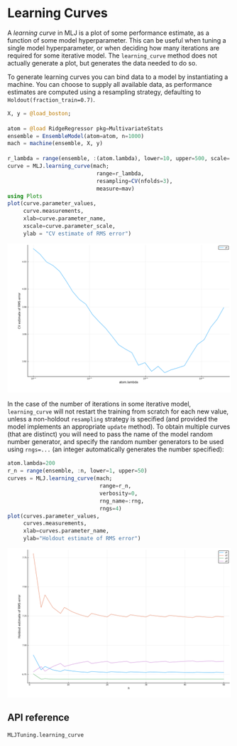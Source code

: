 # Learning Curves

A *learning curve* in MLJ is a plot of some performance estimate, as a
function of some model hyperparameter. This can be useful when tuning
a single model hyperparameter, or when deciding how many iterations
are required for some iterative model. The `learning_curve` method
does not actually generate a plot, but generates the data needed to do
so.

To generate learning curves you can bind data to a model by
instantiating a machine. You can choose to supply all available data,
as performance estimates are computed using a resampling strategy,
defaulting to `Holdout(fraction_train=0.7)`.

```julia
X, y = @load_boston;

atom = @load RidgeRegressor pkg=MultivariateStats
ensemble = EnsembleModel(atom=atom, n=1000)
mach = machine(ensemble, X, y)

r_lambda = range(ensemble, :(atom.lambda), lower=10, upper=500, scale=:log10)
curve = MLJ.learning_curve(mach;
                            range=r_lambda,
                            resampling=CV(nfolds=3),
                            measure=mav)
using Plots
plot(curve.parameter_values,
     curve.measurements,
     xlab=curve.parameter_name,
     xscale=curve.parameter_scale,
     ylab = "CV estimate of RMS error")
```

![](img/learning_curve42.png)

In the case of the number of iterations in some iterative model,
`learning_curve` will not restart the training from scratch for each
new value, unless a non-holdout `resampling` strategy is specified
(and provided the model implements an appropriate `update` method). To
obtain multiple curves (that are distinct) you will need to pass the
name of the model random number generator, and specify the random
number generators to be used using `rngs=...` (an integer
automatically generates the number specified):

```julia
atom.lambda=200
r_n = range(ensemble, :n, lower=1, upper=50)
curves = MLJ.learning_curve(mach;
                             range=r_n,
                             verbosity=0,
                             rng_name=:rng,
                             rngs=4)
plot(curves.parameter_values,
     curves.measurements,
     xlab=curves.parameter_name,
     ylab="Holdout estimate of RMS error")
```

![](img/learning_curve_n.png)


## API reference

```@docs
MLJTuning.learning_curve
```
